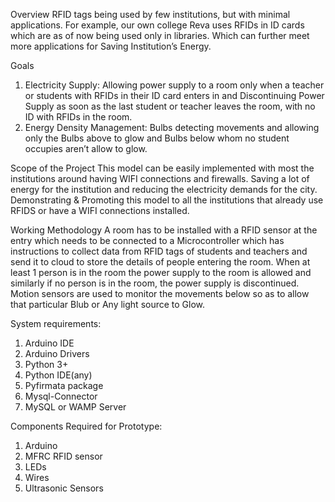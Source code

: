 Overview
RFID tags being used by few institutions, but with minimal applications. For example, our own college Reva uses RFIDs in ID cards which are as of now being used only in libraries. Which can further meet more applications for Saving Institution’s Energy. 

Goals
1. Electricity Supply: Allowing power supply to a room only when a teacher or students with RFIDs in their ID  card enters in and Discontinuing Power Supply as soon as the last student or teacher leaves the room, with no ID with RFIDs in the room. 
2. Energy Density Management: Bulbs detecting movements and allowing only the Bulbs above to glow and Bulbs below whom no student occupies aren’t allow to glow. 

Scope of the Project
This model can be easily implemented with most the institutions around having WIFI connections and firewalls. Saving a lot of energy for the institution and reducing the electricity demands for the city. Demonstrating & Promoting this model to all the institutions that already use RFIDS or have a WIFI connections installed. 

Working Methodology
A room has to be installed with a RFID sensor at the entry which needs to be connected to a Microcontroller which has instructions to collect data from RFID tags of students and teachers and send it to cloud to store the details of people entering the room. 
When at least 1 person is in the room the power supply to the room is allowed and similarly if no person is in the room, the power supply is discontinued. 
Motion sensors are used to monitor the movements below so as to allow that particular Blub or Any light source to Glow.

System requirements:
1. Arduino IDE
2. Arduino Drivers
3. Python 3+
4. Python IDE(any)
5. Pyfirmata package
6. Mysql-Connector
7. MySQL or WAMP Server

Components Required for Prototype:
1. Arduino
2. MFRC RFID sensor
3. LEDs
5. Wires
6. Ultrasonic Sensors
